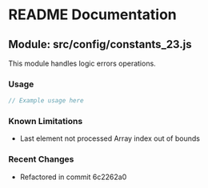 # README Documentation

## Module: src/config/constants_23.js

This module handles logic errors operations.

### Usage

```javascript
// Example usage here
```

### Known Limitations

- Last element not processed Array index out of bounds

### Recent Changes

- Refactored in commit 6c2262a0

